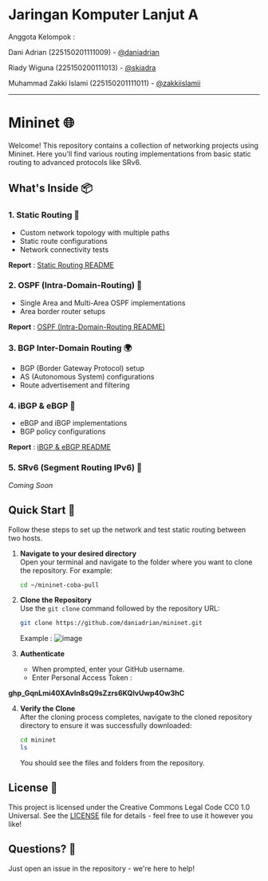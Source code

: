 # Jaringan Komputer Lanjut A
Anggota Kelompok :

Dani Adrian (225150201111009) - [@daniadrian](https://github.com/daniadrian) 

Riady Wiguna (225150200111013) - [@skiadra](https://github.com/Skiadra)

Muhammad Zakki Islami (225150201111011) - [@zakkiislamii](https://github.com/zakkiislamii)

---
# Mininet 🌐

Welcome! This repository contains a collection of networking projects using Mininet. Here you'll find various routing implementations from basic static routing to advanced protocols like SRv6. 

## What's Inside 📦

### 1. Static Routing 🎯
- Custom network topology with multiple paths
- Static route configurations
- Network connectivity tests

**Report** :
[Static Routing README](static-routing-mininet/README.md)

### 2. OSPF (Intra-Domain-Routing) 🔄
- Single Area and Multi-Area OSPF implementations
- Area border router setups

**Report** :
[OSPF (Intra-Domain-Routing README)](intra-domain-routing/README.md)

### 3. BGP Inter-Domain Routing 🌍
- BGP (Border Gateway Protocol) setup
- AS (Autonomous System) configurations
- Route advertisement and filtering

### 4. iBGP & eBGP 🔗
- eBGP and iBGP implementations
- BGP policy configurations

**Report** :
[iBGP & eBGP README](bgp-routing/README.md)

### 5. SRv6 (Segment Routing IPv6) 🚀
*Coming Soon*

## Quick Start 🚀
Follow these steps to set up the network and test static routing between two hosts.

1. **Navigate to your desired directory**  
   Open your terminal and navigate to the folder where you want to clone the repository. For example:
   ```bash
   cd ~/mininet-coba-pull
   ```

2. **Clone the Repository**  
   Use the `git clone` command followed by the repository URL:
   ```bash
   git clone https://github.com/daniadrian/mininet.git
   ```
   Example :
![image](https://github.com/user-attachments/assets/17bf6edc-a7f7-4ffa-afd2-92c8c576e34b)

3. **Authenticate**  
   - When prompted, enter your GitHub username.
   - Enter Personal Access Token :

**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**

4. **Verify the Clone**  
   After the cloning process completes, navigate to the cloned repository directory to ensure it was successfully downloaded:
   ```bash
   cd mininet
   ls
   ```
   You should see the files and folders from the repository.

## License 📝
This project is licensed under the Creative Commons Legal Code CC0 1.0 Universal. See the [LICENSE](LICENSE) file for details - feel free to use it however you like!

## Questions? 💭
Just open an issue in the repository - we're here to help!

